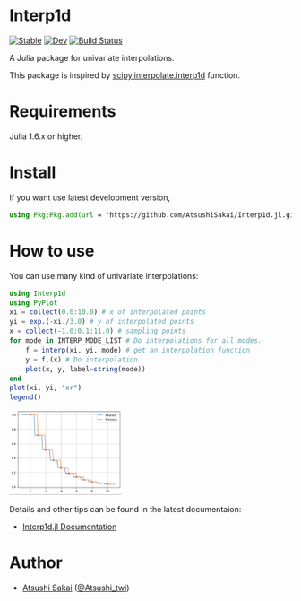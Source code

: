 # Interp1d

[![Stable](https://img.shields.io/badge/docs-stable-blue.svg)](https://AtsushiSakai.github.io/Interp1d.jl/stable)
[![Dev](https://img.shields.io/badge/docs-dev-blue.svg)](https://AtsushiSakai.github.io/Interp1d.jl/dev)
[![Build Status](https://github.com/AtsushiSakai/Interp1d.jl/workflows/CI/badge.svg)](https://github.com/AtsushiSakai/Interp1d.jl/actions)

A Julia package for univariate interpolations. 

This package is inspired by [scipy\.interpolate\.interp1d](https://docs.scipy.org/doc/scipy/reference/generated/scipy.interpolate.interp1d.html) function.

# Requirements

Julia 1.6.x or higher.

# Install

<!-- 
```jl
using Pkg;Pkg.add("Interp1d")
```

and then just import it with `using Interp1d`.
-->

If you want use latest development version, 

```jl
using Pkg;Pkg.add(url = "https://github.com/AtsushiSakai/Interp1d.jl.git")
```

# How to use

You can use many kind of univariate interpolations:
```jl
using Interp1d
using PyPlot
xi = collect(0.0:10.0) # x of interpolated points
yi = exp.(-xi./3.0) # y of interpolated points
x = collect(-1.0:0.1:11.0) # sampling points
for mode in INTERP_MODE_LIST # Do interpolations for all modes.
    f = interp(xi, yi, mode) # get an interpolation function
    y = f.(x) # Do interpolation
    plot(x, y, label=string(mode))
end
plot(xi, yi, "xr")
legend()
```
<p align="left"><img src="docs/src/assets/all_mode_plot_sample.png" alt="drawing" width="200"/></p>

Details and other tips can be found in the latest documentaion:

- [Interp1d.jl Documentation](https://AtsushiSakai.github.io/Interp1d.jl/stable)


# Author

- [Atsushi Sakai](https://github.com/AtsushiSakai/) ([@Atsushi_twi](https://twitter.com/Atsushi_twi))

